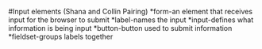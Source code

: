 #Input elements (Shana and Collin Pairing)
*form-an element that receives input for the browser to submit
*label-names the input
*input-defines what information is being input
*button-button used to submit information
*fieldset-groups labels together

